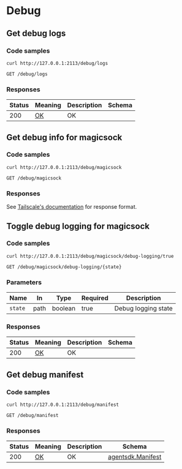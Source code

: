 # Debug

## Get debug logs

### Code samples

```shell
curl http://127.0.0.1:2113/debug/logs
```

`GET /debug/logs`

### Responses

| Status | Meaning                                                 | Description | Schema |
| ------ | ------------------------------------------------------- | ----------- | ------ |
| 200    | [OK](https://tools.ietf.org/html/rfc7231#section-6.3.1) | OK          |        |

## Get debug info for magicsock

### Code samples

```shell
curl http://127.0.0.1:2113/debug/magicsock
```

`GET /debug/magicsock`

### Responses

See
[Tailscale's documentation](https://pkg.go.dev/tailscale.com/wgengine/magicsock#Conn.ServeHTTPDebug)
for response format.

## Toggle debug logging for magicsock

### Code samples

```shell
curl http://127.0.0.1:2113/debug/magicsock/debug-logging/true
```

`GET /debug/magicsock/debug-logging/{state}`

### Parameters

| Name    | In   | Type    | Required | Description         |
| ------- | ---- | ------- | -------- | ------------------- |
| `state` | path | boolean | true     | Debug logging state |

### Responses

| Status | Meaning                                                 | Description | Schema |
| ------ | ------------------------------------------------------- | ----------- | ------ |
| 200    | [OK](https://tools.ietf.org/html/rfc7231#section-6.3.1) | OK          |        |

## Get debug manifest

### Code samples

```shell
curl http://127.0.0.1:2113/debug/manifest
```

`GET /debug/manifest`

### Responses

| Status | Meaning                                                 | Description | Schema                                          |
| ------ | ------------------------------------------------------- | ----------- | ----------------------------------------------- |
| 200    | [OK](https://tools.ietf.org/html/rfc7231#section-6.3.1) | OK          | [agentsdk.Manifest](./schemas#agentsdkmanifest) |
